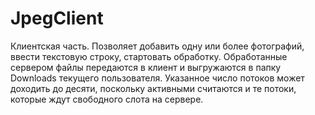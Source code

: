 # JpegClient

Клиентская часть. Позволяет добавить одну или более фотографий, ввести текстовую строку, стартовать обработку.
Обработанные сервером файлы передаются в клиент и выгружаются в папку Downloads текущего пользователя.
Указанное число потоков может доходить до десяти, поскольку активными считаются и те потоки, которые ждут свободного слота на сервере.
